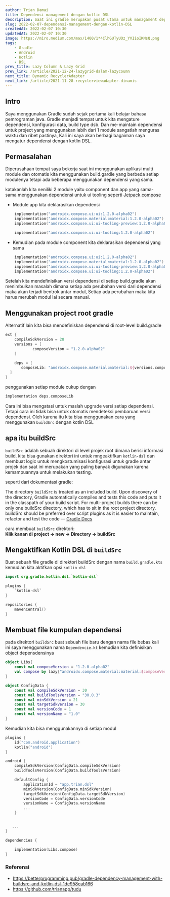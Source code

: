 ```yaml
---
author: Trian Damai
title: Dependensi management dengan kotlin DSL
description: Saat ini gradle merupakan pusat utama untuk managament dependensi dan konfigurasi.
slug: 2022-02-07-dependensi-management-dengan-kotlin-DSL
createdAt: 2022-02-07 10:30
updatedAt: 2022-02-07 10:30
image: https://miro.medium.com/max/1400/1*4ClhGUTyUOz_YVIioIKNsQ.png
tags:
    - Gradle
    - Android
    - Kotlin
    - DSL
prev_title: Lazy Column & Lazy Grid
prev_link: /article/2021-12-24-lazygrid-dalam-lazycoumn
next_title: Dynamic RecyclerAdapter
next_link: /article/2021-11-28-recyclerviewadapter-dinamis
---
```


## Intro
Saya menggunakan Gradle sudah sejak pertama kali belajar bahasa pemrograman java. Gradle menjadi tempat untuk kita mengature dependensi, konfigurasi data, build type dsb.
Dan me-maintain dependensi untuk project yang menggunakan lebih dari 1 module sangatlah menguras waktu dan ribet pastinya, Kali ini saya akan berbagi bagaiman saya mengatur dependensi dengan kotlin DSL.

## Permasalahan
Diperusahaan tempat saya bekerja saat ini menggunakan aplikasi multi module dan otomatis kita menggunakan build.gardle yang berbeda setiap modulenya tetapi ada beberapa menggunakan dependensi yang sama.

katakanlah kita neniliki 2 module yaitu component dan app yang sama-sama menggunakan dependensi untuk ui tooling seperti [Jetpack compose](https://trian.app/)

- Module app kita deklarasikan dependensi
```kotlin
    implementation("androidx.compose.ui:ui:1.2.0-alpha02")
    implementation("androidx.compose.material:material:1.2.0-alpha02")
    implementation("androidx.compose.ui:ui-tooling-preview:1.2.0-alpha02")

    implementation("androidx.compose.ui:ui-tooling:1.2.0-alpha02")
```
- Kemudian pada module component kita deklarasikan dependensi yang sama

```kotlin
    implementation("androidx.compose.ui:ui:1.2.0-alpha02")
    implementation("androidx.compose.material:material:1.2.0-alpha02")
    implementation("androidx.compose.ui:ui-tooling-preview:1.2.0-alpha02")
    implementation("androidx.compose.ui:ui-tooling:1.2.0-alpha02")
```

Setelah kita mendefinisikan versi dependensi di setiap build.gradle akan menimbulkan masalah dimana setiap ada perubahan versi dari dependensi maka akan terjadi bentrok antar modul, Setiap ada perubahan maka kita harus merubah modul lai secara manual.

## Menggunakan project root gradle
Alternatif lain kita bisa mendefiniskan dependensi di root-level build.gradle

```groovy
ext { 
    compileSdkVersion = 28  
    versions = [
            composeVersion = "1.2.0-alpha02"
    ]
  
    deps = [
       composeLib: "androidx.compose.material:material:${versions.composeVersion}",
  ]
}
```

penggunakan setiap module cukup dengan

```groovy
implementation deps.composeLib
```

Cara ini bisa mengatasi untuk maslah upgrade versi setiap dependensi. Tetapi cara ini tidak bisa untuk otomatis mendeteksi pembaruan versi dependensi. Oleh karena itu kita bisa menggunakan cara yang menggunakan `buildSrc` dengan kotlin DSL

## apa itu buildSrc
`buildSrc` adalah sebuah direktori di level projek root dimana berisi informasi build. kita bisa gunakan direktori ini untuk mngeaktifkan `kotlin-dsl` dan membuat logic untuk mengkostumisasi konfigurasi untuk gradle antar projek dan saat ini merupakan yang paling banyak digunakan karena kemampuannya untuk melakukan testing.

seperti dari dokumentasi gradle:


The directory `buildSrc` is treated as an included build. Upon discovery of the directory, Gradle automatically compiles and tests this code and puts it in the classpath of your build script. For multi-project builds there can be only one buildSrc directory, which has to sit in the root project directory. buildSrc should be preferred over script plugins as it is easier to maintain, refactor and test the code — [Gradle Docs](https://docs.gradle.org/current/userguide/organizing_gradle_projects.html#sec:build_sources)


cara membuat `buildSrc` direktori:<br>
<b>Klik kanan di project -> new -> Directory -> buildSrc</b>


## Mengaktifkan Kotlin DSL di `buildSrc`
Buat sebuah file gradle di direktori buildSrc dengan nama `build.gradle.kts` kemudian kita aktifkan opsi `kotlin-dsl`

```kotlin
import org.gradle.kotlin.dsl.`kotlin-dsl`

plugins {
    `kotlin-dsl`
}

repositories {
    mavenCentral()
}
```

## Membuat file kumpulan dependensi
pada direktori `buildSrc` buat sebuah file baru dengan nama file bebas kali ini saya menggunakan nama `Dependencie.kt` kemudian kita definisikan object depensdensinya
```kotlin
object Libs{
    const val composeVersion = "1.2.0-alpha02"
    val compose by lazy{"androidx.compose.material:material:$composeVersion"}
}

object ConfigData {
    const val compileSdkVersion = 30
    const val buildToolsVersion = "30.0.3"
    const val minSdkVersion = 21
    const val targetSdkVersion = 30
    const val versionCode = 1
    const val versionName = "1.0"
}
```
Kemudian kita bisa menggunakannya di setiap modul 

```kotlin
plugins {
    id("com.android.application")
    kotlin("android")
}

android {
    compileSdkVersion(ConfigData.compileSdkVersion)
    buildToolsVersion(ConfigData.buildToolsVersion)

    defaultConfig {
        applicationId = "app.trian.dsl"
        minSdkVersion(ConfigData.minSdkVersion)
        targetSdkVersion(ConfigData.targetSdkVersion)
        versionCode = ConfigData.versionCode
        versionName = ConfigData.versionName
        ...
    }


   ...
}

dependencies {

    implementation(Libs.compose)
}
```

### Referensi
- https://betterprogramming.pub/gradle-dependency-management-with-buildsrc-and-kotlin-dsl-1de958eab166
- https://github.com/trianapp/tudu
